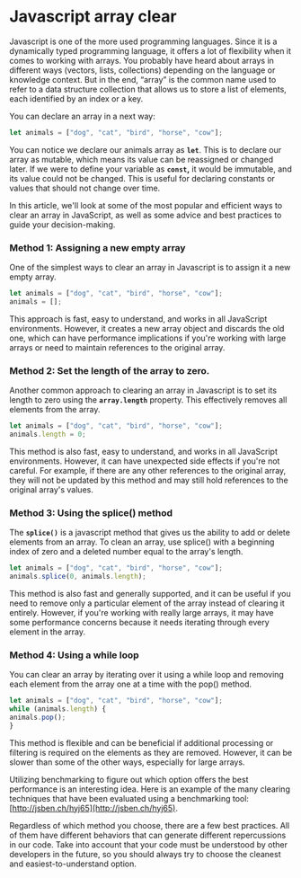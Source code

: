 # Javascript array clear

Javascript is one of the more used programming languages. Since it is a dynamically typed programming language, it offers a lot of flexibility when it comes to working with arrays. You probably have heard about arrays in different ways (vectors, lists, collections) depending on the language or knowledge context. But in the end, “array” is the common name used to refer to a data structure collection that allows us to store a list of elements, each identified by an index or a key.

You can declare an array in a next way:

```jsx
let animals = ["dog", "cat", "bird", "horse", "cow"];
```

You can notice we declare our animals array as **`let`**. This is to declare our array as mutable, which means its value can be reassigned or changed later. If we were to define your variable as **`const`,** it would be immutable, and its value could not be changed. This is useful for declaring constants or values that should not change over time.

In this article, we'll look at some of the most popular and efficient ways to clear an array in JavaScript, as well as some advice and best practices to guide your decision-making.

### **Method 1: Assigning a new empty array**

One of the simplest ways to clear an array in Javascript is to assign it a new empty array.

```jsx
let animals = ["dog", "cat", "bird", "horse", "cow"];
animals = [];
```

This approach is fast, easy to understand, and works in all JavaScript environments. However, it creates a new array object and discards the old one, which can have performance implications if you're working with large arrays or need to maintain references to the original array.

### **Method 2: Set the length of the array to zero.**

Another common approach to clearing an array in Javascript is to set its length to zero using the **`array.length`** property. This effectively removes all elements from the array.

```jsx
let animals = ["dog", "cat", "bird", "horse", "cow"];
animals.length = 0;
```

This method is also fast, easy to understand, and works in all JavaScript environments. However, it can have unexpected side effects if you're not careful. For example, if there are any other references to the original array, they will not be updated by this method and may still hold references to the original array's values.

### Method 3: Using the splice() method

The **`splice()`** is a javascript method that gives us the ability to add or delete elements from an array. To clean an array, use splice() with a beginning index of zero and a deleted number equal to the array's length.

```jsx
let animals = ["dog", "cat", "bird", "horse", "cow"];
animals.splice(0, animals.length);
```

This method is also fast and generally supported, and it can be useful if you need to remove only a particular element of the array instead of clearing it entirely. However, if you're working with really large arrays, it may have some performance concerns because it needs iterating through every element in the array.

### Method 4: Using a while loop

You can clear an array by iterating over it using a while loop and removing each element from the array one at a time with the pop() method.

```jsx
let animals = ["dog", "cat", "bird", "horse", "cow"];
while (animals.length) {
animals.pop();
}
```

This method is flexible and can be beneficial if additional processing or filtering is required on the elements as they are removed. However, it can be slower than some of the other ways, especially for large arrays. 

Utilizing benchmarking to figure out which option offers the best performance is an interesting idea. Here is an example of the many clearing techniques that have been evaluated using a benchmarking tool: [http://jsben.ch/hyj65](http://jsben.ch/hyj65).

Regardless of which method you choose, there are a few best practices. All of them have different behaviors that can generate different repercussions in our code. Take into account that your code must be understood by other developers in the future, so you should always try to choose the cleanest and easiest-to-understand option.
